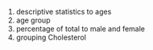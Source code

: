 1. descriptive statistics to ages
2. age group
3. percentage of total to male and female
4. grouping Cholesterol
